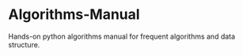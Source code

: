 # Algorithms-Manual
Hands-on python algorithms manual for frequent algorithms and data structure.
 
 
 
